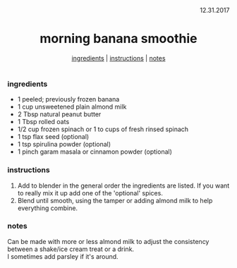 <p align="right">12.31.2017</p>

<h1 align="center">morning banana smoothie</h1>

<div align="center">
  <a href="#ingredients">ingredients</a> | 
  <a href="#instructions">instructions</a> | 
  <a href="#notes">notes</a>
</div>
<br>

### ingredients
- 1 peeled; previously frozen banana
- 1 cup unsweetened plain almond milk
- 2 Tbsp natural peanut butter
- 1 Tbsp rolled oats
- 1/2 cup frozen spinach or 1 to cups of fresh rinsed spinach
- 1 tsp flax seed (optional)
- 1 tsp spirulina powder (optional)
- 1 pinch garam masala or cinnamon powder (optional)

### instructions
1. Add to blender in the general order the ingredients are listed.  If you want to really mix it up add one of the 'optional' spices.
2. Blend until smooth, using the tamper or adding almond milk to help everything combine.

### notes
Can be made with more or less almond milk to adjust the consistency between a shake/ice cream treat or a drink.  
I sometimes add parsley if it's around.
